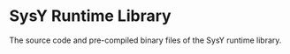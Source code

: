 # SysY Runtime Library

The source code and pre-compiled binary files of the SysY runtime library.


